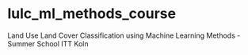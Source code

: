 # lulc_ml_methods_course
Land Use Land Cover Classification using Machine Learning Methods - Summer School ITT Koln
